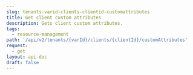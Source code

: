 ```yaml
---
slug: tenants-varid-clients-clientid-customattributes
title: Get client custom attributes
description: Gets client custom attributes.
tags:
  - resource-management
path: '/api/v2/tenants/{varId}/clients/{clientId}/customAttributes'
request:
  - get
layout: api-doc
draft: false
---
```

